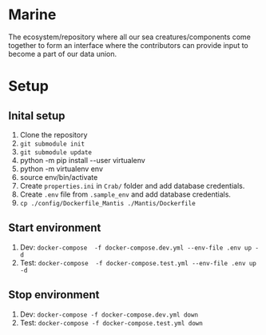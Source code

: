 # Marine
The ecosystem/repository where all our sea creatures/components come together to form an interface where the contributors can provide input to become a part of our data union.

# Setup

## Inital setup
1. Clone the repository
2. `git submodule init`
3. `git submodule update`
4. python -m pip install --user virtualenv
5. python -m virtualenv env
6. source env/bin/activate
7. Create `properties.ini` in `Crab/` folder and add database credentials.
8. Create `.env` file from `.sample_env` and add database credentials.
9. `cp ./config/Dockerfile_Mantis ./Mantis/Dockerfile`

## Start environment

1. Dev: `docker-compose  -f docker-compose.dev.yml --env-file .env up -d`
2. Test: `docker-compose  -f docker-compose.test.yml --env-file .env up -d`

## Stop environment

1. Dev: `docker-compose -f docker-compose.dev.yml down`
2. Test: `docker-compose -f docker-compose.test.yml down`

